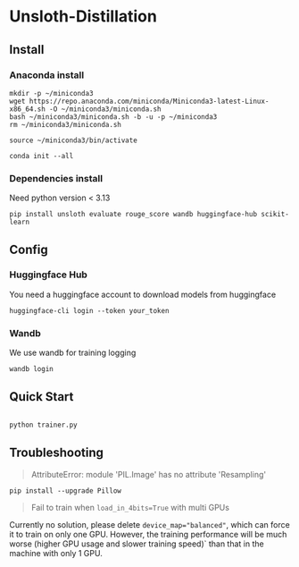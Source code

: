 # Unsloth-Distillation

## Install

### Anaconda install

```shell
mkdir -p ~/miniconda3
wget https://repo.anaconda.com/miniconda/Miniconda3-latest-Linux-x86_64.sh -O ~/miniconda3/miniconda.sh
bash ~/miniconda3/miniconda.sh -b -u -p ~/miniconda3
rm ~/miniconda3/miniconda.sh
```

```shell
source ~/miniconda3/bin/activate
```

```shell
conda init --all
```

### Dependencies install


Need python version < 3.13

```shell
pip install unsloth evaluate rouge_score wandb huggingface-hub scikit-learn
```

## Config

### Huggingface Hub
You need a huggingface account to download models from huggingface
```shell
huggingface-cli login --token your_token
```

### Wandb
We use wandb for training logging
```shell
wandb login
```


## Quick Start

```python

python trainer.py
```

## Troubleshooting

> AttributeError: module 'PIL.Image' has no attribute 'Resampling'
```shell
pip install --upgrade Pillow
```


> Fail to train when `load_in_4bits=True` with multi GPUs

Currently no solution, please delete `device_map="balanced"`, which can force it to train on only one GPU. However, the training performance will be much worse (higher GPU usage and slower training speed)` than that in the machine with only 1 GPU.
